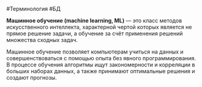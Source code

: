 #Терминология #БД 

**Машинное обучение (machine learning, ML)** — это класс методов искусственного интеллекта, характерной чертой которых является не прямое решение задачи, а обучение за счёт применения решений множества сходных задач.

Машинное обучение позволяет компьютерам учиться на данных и совершенствоваться с помощью опыта без явного программирования. В процессе обучения алгоритмы ищут закономерности и корреляции в больших наборах данных, а также принимают оптимальные решения и создают прогнозы.